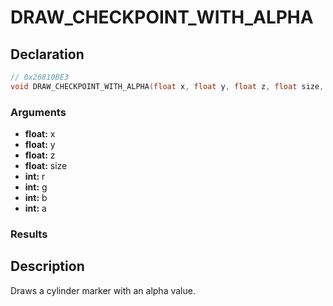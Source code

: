 # DRAW_CHECKPOINT_WITH_ALPHA

## Declaration
```cpp
// 0x26810BE3
void DRAW_CHECKPOINT_WITH_ALPHA(float x, float y, float z, float size, int r, int g, int b, int a);
```

### Arguments
- **float:** x
- **float:** y
- **float:** z
- **float:** size
- **int:** r
- **int:** g
- **int:** b
- **int:** a

### Results

## Description
Draws a cylinder marker with an alpha value.